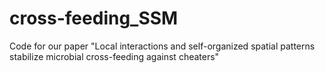 # cross-feeding_SSM
Code for our paper "Local interactions and self-organized spatial patterns stabilize microbial cross-feeding against cheaters"
